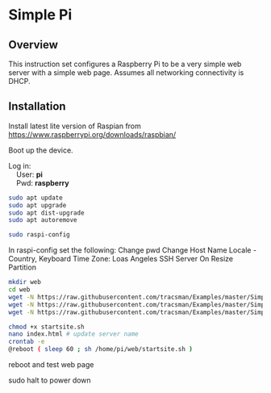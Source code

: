# Simple Pi

## Overview

This instruction set configures a Raspberry Pi to be a very simple web server with a simple web page. Assumes all networking connectivity is DHCP.

## Installation

Install latest lite version of Raspian from <https://www.raspberrypi.org/downloads/raspbian/>

Boot up the device.

Log in: <br/>
&nbsp;&nbsp;&nbsp;&nbsp;User: **pi**<br/>
&nbsp;&nbsp;&nbsp;&nbsp;Pwd: **raspberry**

```bash
sudo apt update
sudo apt upgrade
sudo apt dist-upgrade
sudo apt autoremove

sudo raspi-config
```

In raspi-config set the following:
  Change pwd
  Change Host Name
  Locale - Country, Keyboard
  Time Zone: Loas Angeles
  SSH Server On
  Resize Partition

```bash
mkdir web
cd web
wget -N https://raw.githubusercontent.com/tracsman/Examples/master/SimplePi/index.html
wget -N https://raw.githubusercontent.com/tracsman/Examples/master/SimplePi/favicon.ico
wget -N https://raw.githubusercontent.com/tracsman/Examples/master/SimplePi/startsite.sh

chmod +x startsite.sh
nano index.html # update server name
crontab -e
@reboot ( sleep 60 ; sh /home/pi/web/startsite.sh )
```

reboot and test web page

sudo halt to power down
